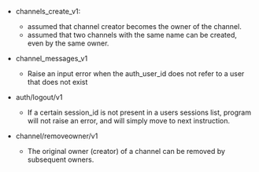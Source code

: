 * channels_create_v1:
    - assumed that channel creator becomes the owner of the channel.
    - assumed that two channels with the same name can be created, even by the
      same owner.


* channel_messages_v1
    - Raise an input error when the auth_user_id does not refer to a user that does not exist

* auth/logout/v1
    - If a certain session_id is not present in a users sessions list, program will not raise an error, and will simply move to next instruction.

* channel/removeowner/v1
    - The original owner (creator) of a channel can be removed by subsequent owners.
